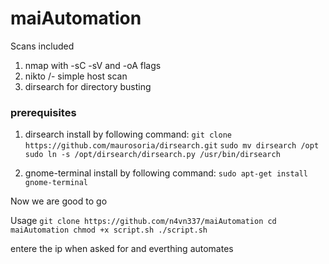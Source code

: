 # maiAutomation
Scans included
  1. nmap with -sC -sV and -oA flags
  2. nikto /- simple host scan
  3. dirsearch for directory busting
 
 ### prerequisites
  1. dirsearch
  install by following command: `git clone https://github.com/maurosoria/dirsearch.git`
				`sudo mv dirsearch /opt`
				`sudo ln -s /opt/dirsearch/dirsearch.py /usr/bin/dirsearch`
				
  2. gnome-terminal
  install by following command: `sudo apt-get install gnome-terminal`
  
	
Now we are good to go
	
Usage
	`git clone https://github.com/n4vn337/maiAutomation
	cd maiAutomation
	chmod +x script.sh
        ./script.sh`

  
  entere the ip when asked for and everthing automates
